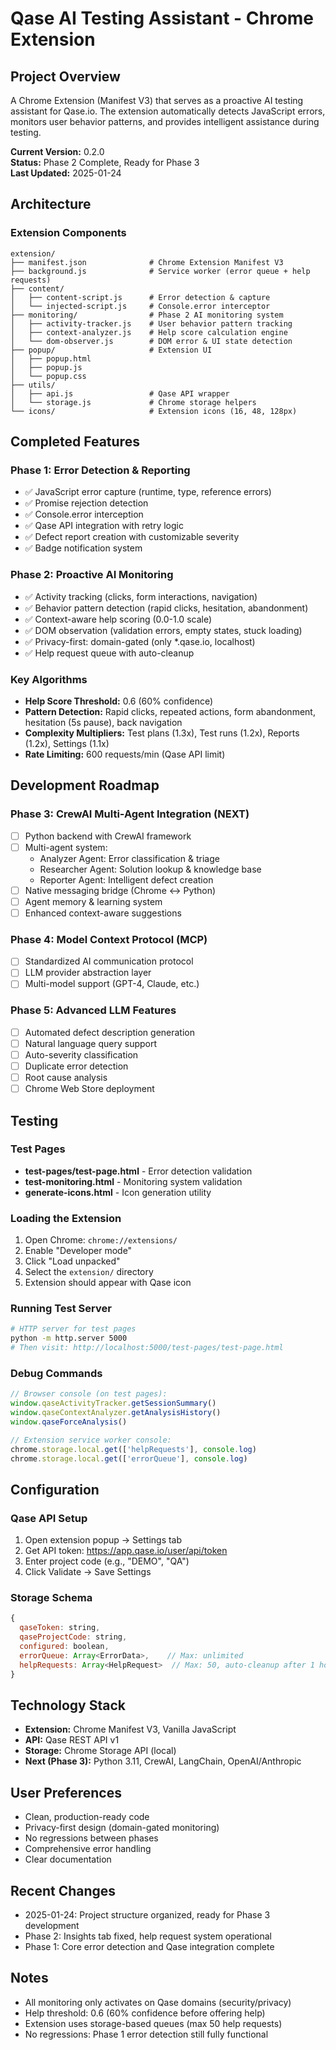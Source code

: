 # Qase AI Testing Assistant - Chrome Extension

## Project Overview
A Chrome Extension (Manifest V3) that serves as a proactive AI testing assistant for Qase.io. The extension automatically detects JavaScript errors, monitors user behavior patterns, and provides intelligent assistance during testing.

**Current Version:** 0.2.0  
**Status:** Phase 2 Complete, Ready for Phase 3  
**Last Updated:** 2025-01-24

## Architecture

### Extension Components
```
extension/
├── manifest.json              # Chrome Extension Manifest V3
├── background.js              # Service worker (error queue + help requests)
├── content/
│   ├── content-script.js      # Error detection & capture
│   └── injected-script.js     # Console.error interceptor
├── monitoring/                # Phase 2 AI monitoring system
│   ├── activity-tracker.js    # User behavior pattern tracking
│   ├── context-analyzer.js    # Help score calculation engine
│   └── dom-observer.js        # DOM error & UI state detection
├── popup/                     # Extension UI
│   ├── popup.html
│   ├── popup.js
│   └── popup.css
├── utils/
│   ├── api.js                 # Qase API wrapper
│   └── storage.js             # Chrome storage helpers
└── icons/                     # Extension icons (16, 48, 128px)
```

## Completed Features

### Phase 1: Error Detection & Reporting
- ✅ JavaScript error capture (runtime, type, reference errors)
- ✅ Promise rejection detection
- ✅ Console.error interception
- ✅ Qase API integration with retry logic
- ✅ Defect report creation with customizable severity
- ✅ Badge notification system

### Phase 2: Proactive AI Monitoring
- ✅ Activity tracking (clicks, form interactions, navigation)
- ✅ Behavior pattern detection (rapid clicks, hesitation, abandonment)
- ✅ Context-aware help scoring (0.0-1.0 scale)
- ✅ DOM observation (validation errors, empty states, stuck loading)
- ✅ Privacy-first: domain-gated (only *.qase.io, localhost)
- ✅ Help request queue with auto-cleanup

### Key Algorithms
- **Help Score Threshold:** 0.6 (60% confidence)
- **Pattern Detection:** Rapid clicks, repeated actions, form abandonment, hesitation (5s pause), back navigation
- **Complexity Multipliers:** Test plans (1.3x), Test runs (1.2x), Reports (1.2x), Settings (1.1x)
- **Rate Limiting:** 600 requests/min (Qase API limit)

## Development Roadmap

### Phase 3: CrewAI Multi-Agent Integration (NEXT)
- [ ] Python backend with CrewAI framework
- [ ] Multi-agent system:
  - Analyzer Agent: Error classification & triage
  - Researcher Agent: Solution lookup & knowledge base
  - Reporter Agent: Intelligent defect creation
- [ ] Native messaging bridge (Chrome ↔ Python)
- [ ] Agent memory & learning system
- [ ] Enhanced context-aware suggestions

### Phase 4: Model Context Protocol (MCP)
- [ ] Standardized AI communication protocol
- [ ] LLM provider abstraction layer
- [ ] Multi-model support (GPT-4, Claude, etc.)

### Phase 5: Advanced LLM Features
- [ ] Automated defect description generation
- [ ] Natural language query support
- [ ] Auto-severity classification
- [ ] Duplicate error detection
- [ ] Root cause analysis
- [ ] Chrome Web Store deployment

## Testing

### Test Pages
- **test-pages/test-page.html** - Error detection validation
- **test-monitoring.html** - Monitoring system validation
- **generate-icons.html** - Icon generation utility

### Loading the Extension
1. Open Chrome: `chrome://extensions/`
2. Enable "Developer mode"
3. Click "Load unpacked"
4. Select the `extension/` directory
5. Extension should appear with Qase icon

### Running Test Server
```bash
# HTTP server for test pages
python -m http.server 5000
# Then visit: http://localhost:5000/test-pages/test-page.html
```

### Debug Commands
```javascript
// Browser console (on test pages):
window.qaseActivityTracker.getSessionSummary()
window.qaseContextAnalyzer.getAnalysisHistory()
window.qaseForceAnalysis()

// Extension service worker console:
chrome.storage.local.get(['helpRequests'], console.log)
chrome.storage.local.get(['errorQueue'], console.log)
```

## Configuration

### Qase API Setup
1. Open extension popup → Settings tab
2. Get API token: https://app.qase.io/user/api/token
3. Enter project code (e.g., "DEMO", "QA")
4. Click Validate → Save Settings

### Storage Schema
```javascript
{
  qaseToken: string,
  qaseProjectCode: string,
  configured: boolean,
  errorQueue: Array<ErrorData>,    // Max: unlimited
  helpRequests: Array<HelpRequest>  // Max: 50, auto-cleanup after 1 hour
}
```

## Technology Stack
- **Extension:** Chrome Manifest V3, Vanilla JavaScript
- **API:** Qase REST API v1
- **Storage:** Chrome Storage API (local)
- **Next (Phase 3):** Python 3.11, CrewAI, LangChain, OpenAI/Anthropic

## User Preferences
- Clean, production-ready code
- Privacy-first design (domain-gated monitoring)
- No regressions between phases
- Comprehensive error handling
- Clear documentation

## Recent Changes
- 2025-01-24: Project structure organized, ready for Phase 3 development
- Phase 2: Insights tab fixed, help request system operational
- Phase 1: Core error detection and Qase integration complete

## Notes
- All monitoring only activates on Qase domains (security/privacy)
- Help threshold: 0.6 (60% confidence before offering help)
- Extension uses storage-based queues (max 50 help requests)
- No regressions: Phase 1 error detection still fully functional
